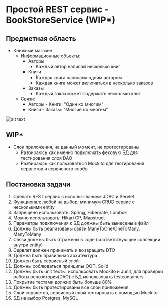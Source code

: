 Простой REST сервис - BookStoreService (WIP*)
===================
Предметная область
------------------
* Книжный магазин
  * Информационные объекты:
    * Авторы
      * Каждый автор написал несколько книг
    * Книги
      * Каждая книга написана одним автором
      * Каждая книга может включаться в несколько заказов
    * Заказы
      * Каждый заказ может содержать несколько книг
  * Связи:
    * Авторы - Книги: "Один ко многим"
    * Книги - Заказы: "Многие ко многим"
    
![alt text](https://downloader.disk.yandex.ru/preview/e0f7f2511fa0182d7ebeae4eca7e00867f68cafa7d65b8429e8fd2ae19d9fe93/673f140b/OurF9aHxwYs71F5yNFtARtKlhlIhxyh83R7yCmkyr9-CLeUMO4-bxbwQ6VTqTle4JgGElltWEsiZKnDcTv4WEA%3D%3D?uid=0&filename=sql_scheme.png&disposition=inline&hash=&limit=0&content_type=image%2Fpng&owner_uid=0&tknv=v2&size=1920x927)

 WIP*
----------
* Слои приложения, на данный момент, не протестированы
  * Разбираюсь как именно подключать фековую БД для тестирования слоя DAO
  * Разбираюсь как пользоваться Mockito для тестирования сервлетов и сервисного слоёв

Постановка задачи
-----------------
1) Сделать REST сервис с использованием JDBC и Servlet
2) Функционал: любой на выбор; минимум CRUD сервис с несколькими entity
3) Запрещено использовать: Spring, Hibernate, Lombok
4) Можно использовать: Hikari CP, Mapstruct
5) Параметры подключения к БД должны быть вынесены в файл
6) Должны быть реализованы связи ManyToOne/OneToMany, ManyToMany
7) Связи должны быть отражены в коде (соответствующие коллекции внутри entity)
8) Сервлет должен принимать и возвращать DTO
9) Должна быть правильная архитектура
10) Должен быть сервисный слой
11) Должны соблюдаться принципы ООП, Solid
12) Должны быть unit тесты, использовать Mockito и Junit, для проверки работы репозитория(DAO) с БД использовать testcontainers
13) Покрытие тестами должно быть больше 80%
14) Должны быть протестированы все слои приложения
15) Слой сервлетов, сервисный слой тестировать с помощью Mockito
16) БД на выбор Postgres, MySQL
